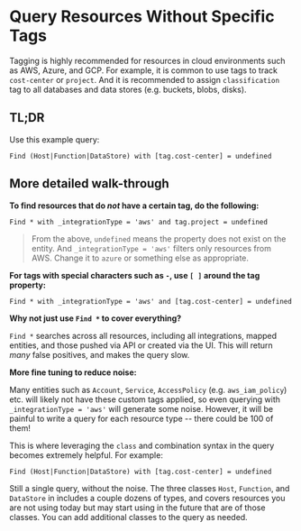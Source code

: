 # Query Resources Without Specific Tags

Tagging is highly recommended for resources in cloud environments such as AWS, Azure, and GCP. For example, it is common to use tags to track `cost-center` or `project`. And it is recommended to assign `classification` tag to all databases and data stores (e.g. buckets, blobs, disks).

## TL;DR

Use this example query:

```j1ql
Find (Host|Function|DataStore) with [tag.cost-center] = undefined
```

## More detailed walk-through

**To find resources that do _not_ have a certain tag, do the following:**

```j1ql
Find * with _integrationType = 'aws' and tag.project = undefined
```

> From the above, `undefined` means the property does not exist on the entity. And `_integrationType = 'aws'` filters only resources from AWS. Change it to `azure` or something else as appropriate.

**For tags with special characters such as `-`, use `[ ]` around the tag property:**

```j1ql
Find * with _integrationType = 'aws' and [tag.cost-center] = undefined
```

**Why not just use `Find *` to cover everything?**

`Find *` searches across all resources, including all integrations, mapped entities, and those pushed via API or created via the UI. This will return _many_ false positives, and makes the query slow.

**More fine tuning to reduce noise:**

Many entities such as `Account`, `Service`, `AccessPolicy` (e.g. `aws_iam_policy`) etc. will likely not have these custom tags applied, so even querying with `_integrationType = 'aws'` will generate some noise. However, it will be painful to write a query for each resource type -- there could be 100 of them!

This is where leveraging the `class` and combination syntax in the query becomes extremely helpful. For example:

```j1ql
Find (Host|Function|DataStore) with [tag.cost-center] = undefined
```

Still a single query, without the noise. The three classes `Host`, `Function`, and `DataStore` in includes a couple dozens of types, and covers resources you are not using today but may start using in the future that are of those classes. You can add additional classes to the query as needed.
